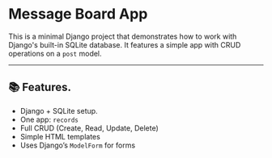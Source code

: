 # Message Board App

This is a minimal Django project that demonstrates how to work with Django's built-in SQLite database. It features a simple app with CRUD operations on a `post` model.

---

## 📚 Features.

- Django + SQLite setup.
- One app: `records`
- Full CRUD (Create, Read, Update, Delete)
- Simple HTML templates
- Uses Django’s `ModelForm` for forms


